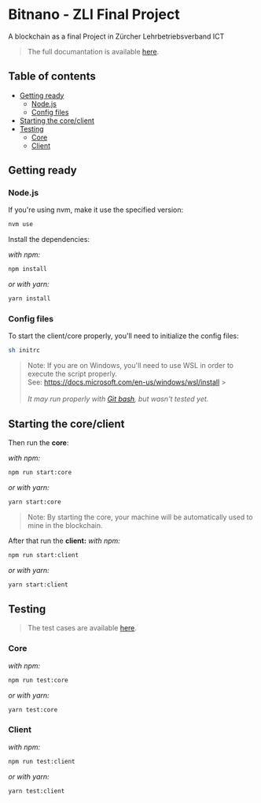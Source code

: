 # Bitnano - ZLI Final Project <!-- omit in toc -->

A blockchain as a final Project in Zürcher Lehrbetriebsverband ICT

> The full documantation is available [here](docs/05-documentation.md).

## Table of contents <!-- omit in toc -->

- [Getting ready](#getting-ready)
  - [Node.js](#nodejs)
  - [Config files](#config-files)
- [Starting the core/client](#starting-the-coreclient)
- [Testing](#testing)
  - [Core](#core)
  - [Client](#client)

## Getting ready

### Node.js

If you're using nvm, make it use the specified version:

```bash
nvm use
```

Install the dependencies:

_with npm:_

```bash
npm install
```

_or with yarn:_

```bash
yarn install
```

### Config files

To start the client/core properly, you'll need to initialize the config files:

```sh
sh initrc
```

> Note: If you are on Windows, you'll need to use WSL in order to execute the script properly. <br> See: https://docs.microsoft.com/en-us/windows/wsl/install > <br><br>_It may run properly with [Git bash](https://gitforwindows.org/), but wasn't tested yet._

## Starting the core/client

Then run the **core**:

_with npm:_

```bash
npm run start:core
```

_or with yarn:_

```bash
yarn start:core
```

> Note: By starting the core, your machine will be automatically used to mine in the blockchain.

After that run the **client:**
_with npm:_

```bash
npm run start:client
```

_or with yarn:_

```bash
yarn start:client
```

## Testing

> The test cases are available [here](docs/04-tests.md).

### Core

_with npm:_

```bash
npm run test:core
```

_or with yarn:_

```bash
yarn test:core
```

### Client

_with npm:_

```bash
npm run test:client
```

_or with yarn:_

```bash
yarn test:client
```
